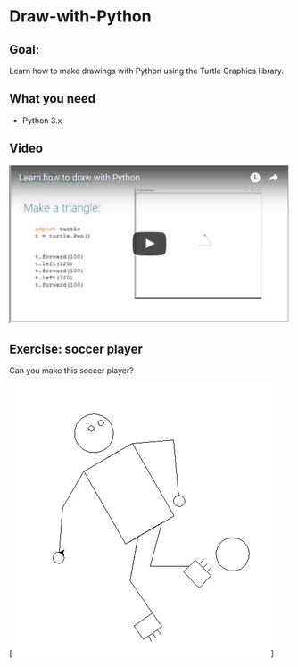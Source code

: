 # Draw-with-Python

## Goal: ##
Learn how to make drawings with Python using the Turtle Graphics library. 

## What you need ##
- Python 3.x

## Video ##
[![IMAGE ALT TEXT HERE](https://github.com/LekkerPrutsen/Draw-with-Python/blob/master/images/Youtube_turtle_video.png)](https://youtu.be/qZr_27tvujg)


## Exercise: soccer player ##
Can you make this soccer player?

[![IMAGE ALT TEXT HERE](https://github.com/LekkerPrutsen/Draw-with-Python/blob/master/images/Soccer_player.png)]

